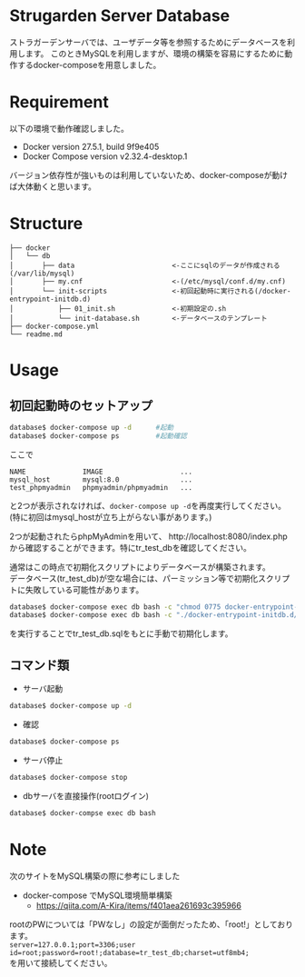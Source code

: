 # Strugarden Server Database
ストラガーデンサーバでは、ユーザデータ等を参照するためにデータベースを利用します。
このときMySQLを利用しますが、環境の構築を容易にするために動作するdocker-composeを用意しました。
 
# Requirement
以下の環境で動作確認しました。 

* Docker version 27.5.1, build 9f9e405
* Docker Compose version v2.32.4-desktop.1
 
バージョン依存性が強いものは利用していないため、docker-composeが動けば大体動くと思います。

# Structure
```
├── docker
│   └── db
│       ├── data                        <-ここにsqlのデータが作成される(/var/lib/mysql)
│       ├── my.cnf                      <-(/etc/mysql/conf.d/my.cnf)
│       └── init-scripts                <-初回起動時に実行される(/docker-entrypoint-initdb.d)
│           ├── 01_init.sh              <-初期設定の.sh
│           └── init-database.sh        <-データベースのテンプレート
├── docker-compose.yml
└── readme.md
```

# Usage

## 初回起動時のセットアップ 
```bash
database$ docker-compose up -d      #起動
database$ docker-compose ps         #起動確認
```
ここで
```
NAME              IMAGE                   ...
mysql_host        mysql:8.0               ...
test_phpmyadmin   phpmyadmin/phpmyadmin   ...
```
と2つが表示されなければ、``docker-compose up -d``を再度実行してください。  
(特に初回はmysql_hostが立ち上がらない事があります。)

2つが起動されたらphpMyAdminを用いて、
http://localhost:8080/index.php
から確認することができます。特にtr_test_dbを確認してください。

通常はこの時点で初期化スクリプトによりデータベースが構築されます。  
データベース(tr_test_db)が空な場合には、パーミッション等で初期化スクリプトに失敗している可能性があります。
```bash
database$ docker-compose exec db bash -c "chmod 0775 docker-entrypoint-initdb.d/01_init.sh"
database$ docker-compose exec db bash -c "./docker-entrypoint-initdb.d/01_init.sh"
```
を実行することでtr_test_db.sqlをもとに手動で初期化します。  

## コマンド類
- サーバ起動 
```bash
database$ docker-compose up -d
```
- 確認 
```bash
database$ docker-compose ps
```

- サーバ停止
```bash
database$ docker-compose stop
```

- dbサーバを直接操作(rootログイン)
```bash
database$ docker-compse exec db bash
```

# Note
次のサイトをMySQL構築の際に参考にしました
- docker-compose でMySQL環境簡単構築
    - https://qiita.com/A-Kira/items/f401aea261693c395966

rootのPWについては「PWなし」の設定が面倒だったため、「root!」としております。  
``server=127.0.0.1;port=3306;user id=root;password=root!;database=tr_test_db;charset=utf8mb4;``  
を用いて接続してください。